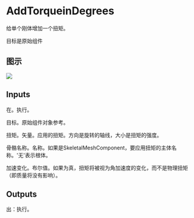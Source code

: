 # AddTorqueinDegrees

给单个刚体增加一个扭矩。

目标是原始组件

## 图示

![]($-20221218-20204519.png)

## Inputs

在。执行。

目标。原始组件对象参考。

扭矩。矢量。应用的扭矩。方向是旋转的轴线，大小是扭矩的强度。

骨骼名称。名称。如果是SkeletalMeshComponent，要应用扭矩的主体名称。'无'表示根体。

加速变化。布尔值。如果为真，扭矩将被视为角加速度的变化，而不是物理扭矩（即质量将没有影响）。  

## Outputs

出：执行。
